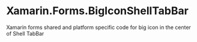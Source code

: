 # Xamarin.Forms.BigIconShellTabBar
Xamarin forms shared and platform specific code for big icon in the center of Shell TabBar
